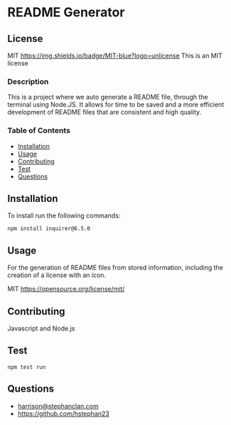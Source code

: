 # README Generator
  
  ## License 
  MIT https://img.shields.io/badge/MIT-blue?logo=unlicense
  This is an MIT license

  ### Description

  This is a project where we auto generate a README file, through the terminal using Node.JS. It allows for time to be saved and a more efficient development of README files that are consistent and high quality.

  ### Table of Contents
  * [Installation](##-Installation)
  * [Usage](##-Usage)
  * [Contributing](##-Contributing)
  * [Test](##-Test)
  * [Questions](##-Questions)

  ## Installation
  To install run the following commands:
  ```
  npm install inquirer@6.5.0
  ```

  ## Usage
  For the generation of README files from stored information, including the creation of a license with an icon.

  MIT
  https://opensource.org/license/mit/

  ## Contributing
  Javascript and Node.js

  ## Test

  ```
  npm test run 
  ```

  ## Questions

  * harrison@stephanclan.com
  * https://github.com/hstephan23
